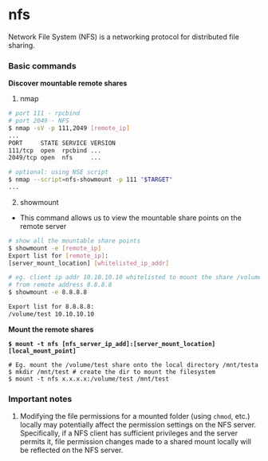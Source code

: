 # nfs

Network File System (NFS) is a networking protocol for distributed file sharing.&#x20;

### Basic commands

**Discover mountable remote shares**

1. nmap

```bash
# port 111 - rpcbind
# port 2049 - NFS
$ nmap -sV -p 111,2049 [remote_ip] 
...
PORT     STATE SERVICE VERSION
111/tcp  open  rpcbind ...
2049/tcp open  nfs     ...

# optional: using NSE script
$ nmap --script=nfs-showmount -p 111 "$TARGET"
...
```

2. showmount

* This command allows us to view the mountable share points on the remote server

```bash
# show all the mountable share points
$ showmount -e [remote_ip]
Export list for [remote_ip]:
[server_mount_location] [whitelisted_ip_addr]

# eg. client ip addr 10.10.10.10 whitelisted to mount the share /volume/test 
# from remote address 8.8.8.8
$ showmount -e 8.8.8.8

Export list for 8.8.8.8:
/volume/test 10.10.10.10
```

**Mount the remote shares**

<pre class="language-bash"><code class="lang-bash"><strong>$ mount -t nfs [nfs_server_ip_add]:[server_mount_location] [local_mount_point]
</strong>
# Eg. mount the /volume/test share onto the local directory /mnt/testa
$ mkdir /mnt/test # create the dir to mount the filesystem
$ mount -t nfs x.x.x.x:/volume/test /mnt/test
</code></pre>

### Important notes

1. Modifying the file permissions for a mounted folder (using `chmod`, etc.) locally may potentially affect the permission settings on the NFS server. Specifically, if a NFS client has sufficient privileges and the server permits it, file permission changes made to a shared mount locally will be reflected on the NFS server.

